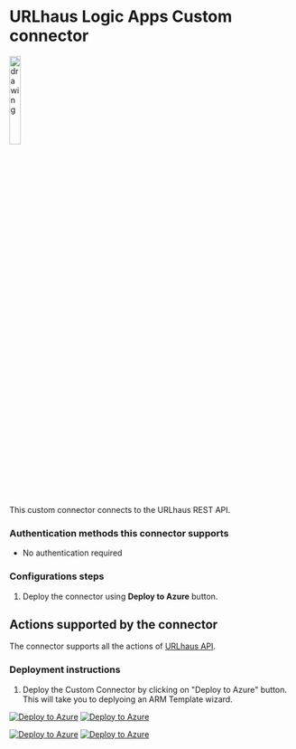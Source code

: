 # URLhaus Logic Apps Custom connector

<img src="../urlhaus-logo.png" alt="drawing" width="20%"/><br>

This custom connector connects to the URLhaus REST API.

### Authentication methods this connector supports

*  No authentication required

### Configurations steps
1. Deploy the connector using **Deploy to Azure** button.




## Actions supported by the connector

The connector supports all the actions of [URLhaus API](https://urlhaus-api.abuse.ch/).



### Deployment instructions
1. Deploy the Custom Connector by clicking on "Deploy to Azure" button. This will take you to deplyoing an ARM Template wizard.

[![Deploy to Azure](https://aka.ms/deploytoazurebutton)](https://portal.azure.com/#create/Microsoft.Template/uri/https%3A%2F%2Fraw.githubusercontent.com%2Faverbn%2FAzure-Sentinel%2FURLhaus-Connector-and-Playbooks%2FSolutions%2FURLhaus%2FPlaybooks%2FURLhausAPIConnector%2Fazuredeploy.json) [![Deploy to Azure](https://aka.ms/deploytoazuregovbutton)](https://portal.azure.us/#create/Microsoft.Template/uri/https%3A%2F%2Fraw.githubusercontent.com%2Faverbn%2FAzure-Sentinel%2FURLhaus-Connector-and-Playbooks%2FSolutions%2FURLhaus%2FPlaybooks%2FURLhausAPIConnector%2Fazuredeploy.json)

[![Deploy to Azure](https://aka.ms/deploytoazurebutton)](https://portal.azure.com/#create/Microsoft.Template/uri/https%3A%2F%2Fraw.githubusercontent.com%2FAzure%2FAzure-Sentinel%2Fmaster%2FSolutions%2FURLhaus%2FPlaybooks%2FURLhausAPIConnector%2Fazuredeploy.json) [![Deploy to Azure](https://aka.ms/deploytoazuregovbutton)](https://portal.azure.us/#create/Microsoft.Template/uri/https%3A%2F%2Fraw.githubusercontent.com%2FAzure%2FAzure-Sentinel%2Fmaster%2FSolutions%2FURLhaus%2FPlaybooks%2FURLhausAPIConnector%2Fazuredeploy.json)
